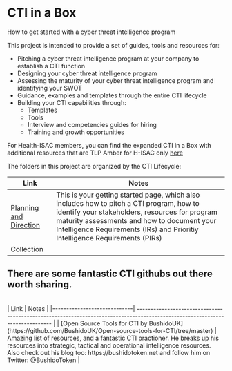 # CTI in a Box

How to get started with a cyber threat intelligence program

This project is intended to provide a set of guides, tools and resources for:

- Pitching a cyber threat intelligence program at your company to establish a CTI function
- Designing your cyber threat intelligence program
- Assessing the maturity of your cyber threat intelligence program and identifying your SWOT
- Guidance, examples and templates through the entire CTI lifecycle
- Building your CTI capabilities through:
  - Templates
  - Tools
  - Interview and competencies guides for hiring
  - Training and growth opportunities



For Health-ISAC members, you can find the expanded CTI in a Box with additional resources that are TLP Amber for H-ISAC only [here](https://health-isac.cyware.com/webapp/user/doc-library/76709acf-8a78-4752-b4bb-c7e5c4988983)

The folders in this project are organized by the CTI Lifecycle:



 | Link                                                         | Notes                                                        |
 | ------------------------------------------------------------ | ------------------------------------------------------------ |
 | [Planning and Direction](https://github.com/cybershujin/CTIinaBox/tree/main/1.%20Planning%20and%20Direction) | This is your getting started page, which also includes how to pitch a CTI program, how to identify your stakeholders, resources for program maturity assessments and how to document your Intelligence Requirements (IRs) and Prioritiy Intelligence Requirements (PIRs) |
| Collection             |                                                              |                                                              |

## There are some fantastic CTI githubs out there worth sharing.
<br>
 | Link                                                         | Notes                                                        |
 |-----------------------------| ----------------------------------------------------------------------------------------------------------------------------- |
 | [Open Source Tools for CTI by BushidoUK](https://github.com/BushidoUK/Open-source-tools-for-CTI/tree/master) | Amazing list of resources, and a fantastic CTI practioner. He breaks up his resources into strategic, tactical and operational intelligence resources. Also check out his blog too: https://bushidotoken.net and follow him on Twitter: @BushidoToken | 
